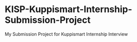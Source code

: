 # KISP-Kuppismart-Internship-Submission-Project
My Submission Project for Kuppismart Internship Interview
